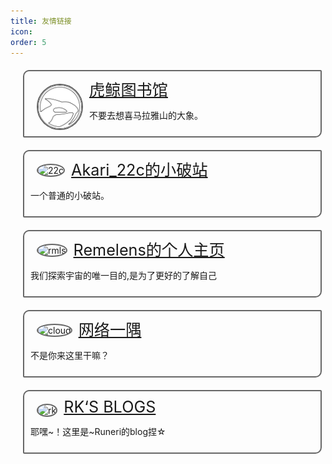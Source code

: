 ```yaml
---
title: 友情链接
icon: 
order: 5
---
```


<style>
.linksbox {
    background-image: -webkit-cross-fade(url("/assets/config/transparent.png"),url("/assets/config/640-2.jpeg"),40%);
    background-position: left;
    background-size: 100%;
    width: 90%;
    border: #666 solid 2px;
    border-radius: 10px 2px;
    margin: 20px;
    padding: 10px;
    transition: filter 0.5s, transform 0.5s; 
}

.linksbox:hover {
    transform: scale(1.05);
    box-shadow: 0 0 10px #808080;
}

.linksimage {
    border: #666 solid 2px;
    max-width: 5em;
    max-height: 200px;
    border-radius: 50%;
    float: left;
    margin: 10px;
}

.linkstitle {
    font-size:1.8em;
}
</style>

<div class="linksbox" style="background-image: -webkit-cross-fade(url("/assets/config/transparent.png"),url("/assets/config/orcinus-library.png"),40%);">
    <img src="/assets/config/orcinus-library.png" alt="虎鲸图书馆" class="linksimage">
    <span class="linkstitle"><a href="https://orcinus-library.wikidot.con/">虎鲸图书馆</a></span>
    <p>不要去想喜马拉雅山的大象。</p>
</div>

<div class="linksbox" style="background-image: -webkit-cross-fade(url("/assets/config/transparent.png"),url("https://yu22c.link/logo.png"),40%);">
    <img src="https://yu22c.link/logo.png" alt="22c" class="linksimage">
    <span class="linkstitle"><a href="https://yu22c.link">Akari_22c的小破站</a></span>
    <p>一个普通的小破站。</p>
</div>

<div class="linksbox" style="background-image: -webkit-cross-fade(url("/assets/config/transparent.png"),url("https://cdn.luogu.com.cn/upload/image_hosting/wzzqwiik.png"),40%);">
    <img src="https://cdn.luogu.com.cn/upload/image_hosting/wzzqwiik.png" alt="rmls" class="linksimage">
    <span class="linkstitle"><a href="https://remelens.link">Remelens的个人主页</a></span>
    <p>我们探索宇宙的唯一目的,是为了更好的了解自己</p>
</div>

<div class="linksbox" style="background-image: -webkit-cross-fade(url("/assets/config/transparent.png"),url("https://dn-qiniu-avatar.qbox.me//avatar/d131dbda548c297012b310b59b5f12de?s=64&d=mm&r=pg"),40%);">
    <img src="https://dn-qiniu-avatar.qbox.me//avatar/d131dbda548c297012b310b59b5f12de?s=64&d=mm&r=pg" alt="cloud" class="linksimage">
    <span class="linkstitle"><a href="https://cloud.sd.cn">网络一隅</a></span>
    <p>不是你来这里干嘛？</p>
</div>

<div class="linksbox" style="background-image: -webkit-cross-fade(url("/assets/config/transparent.png"),url("https://jihulab.com/weblog/gallery04/-/raw/master/pc/dfba07a88287704f00470e1125b64cac8.jpg"),40%);">
    <img src="https://jihulab.com/weblog/gallery04/-/raw/master/pc/dfba07a88287704f00470e1125b64cac8.jpg" alt="rk" class="linksimage">
    <span class="linkstitle"><a href="http://runeri-reverkusels.mygamesonline.org/">RK‘S BLOGS</a></span>
    <p>耶嘿~！这里是~Runeri的blog捏☆</p>
</div>

